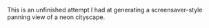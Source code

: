 This is an unfinished attempt I had at generating a screensaver-style panning view of a neon cityscape.
